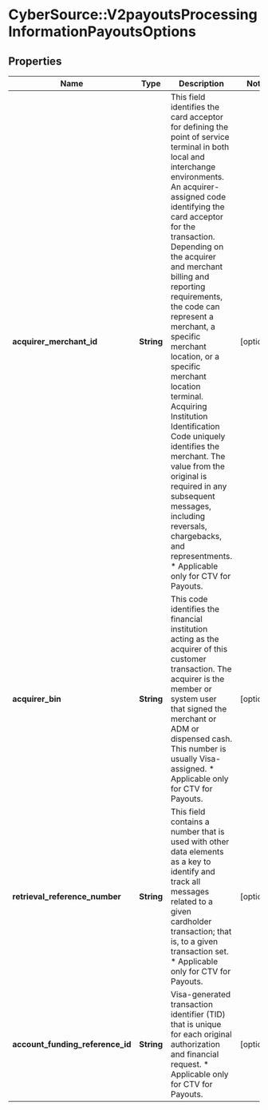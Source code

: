# CyberSource::V2payoutsProcessingInformationPayoutsOptions

## Properties
Name | Type | Description | Notes
------------ | ------------- | ------------- | -------------
**acquirer_merchant_id** | **String** | This field identifies the card acceptor for defining the point of service terminal in both local and interchange environments. An acquirer-assigned code identifying the card acceptor for the transaction.  Depending on the acquirer and merchant billing and reporting requirements, the code can represent a merchant, a specific merchant location, or a specific merchant location terminal. Acquiring Institution Identification Code uniquely identifies the merchant. The value from the original is required in any subsequent messages, including reversals, chargebacks, and representments. * Applicable only for CTV for Payouts.  | [optional] 
**acquirer_bin** | **String** | This code identifies the financial institution acting as the acquirer of this customer transaction. The acquirer is the member or system user that signed the merchant or ADM or dispensed cash.  This number is usually Visa-assigned. * Applicable only for CTV for Payouts.  | [optional] 
**retrieval_reference_number** | **String** | This field contains a number that is used with other data elements as a key to identify and track all messages related to a given cardholder transaction; that is, to a given transaction set. * Applicable only for CTV for Payouts.  | [optional] 
**account_funding_reference_id** | **String** | Visa-generated transaction identifier (TID) that is unique for each original authorization and financial request. * Applicable only for CTV for Payouts.  | [optional] 


